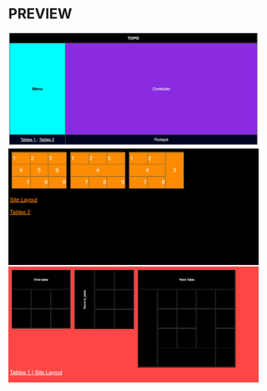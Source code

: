 # PREVIEW  

<img src=./images/site.png>
<img src=./images/table-1.png>
<img src=./images/table-2.png>
